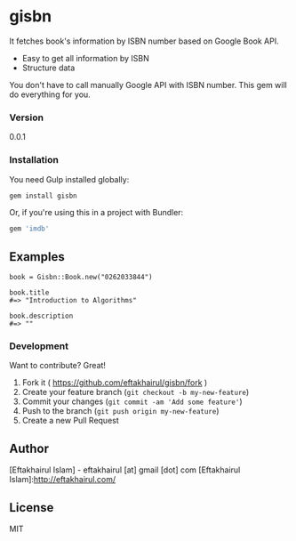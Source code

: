 # gisbn

It fetches book's information by ISBN number based on Google Book API.

  - Easy to get all information by ISBN
  - Structure data

You don't have to call manually Google API with ISBN number. This gem will do everything for you.



### Version
0.0.1


### Installation

You need Gulp installed globally:

```sh
gem install gisbn
```
Or, if you're using this in a project with Bundler:

```sh
gem 'imdb'
```

## Examples
    book = Gisbn::Book.new("0262033844")

    book.title
    #=> "Introduction to Algorithms"

    book.description
    #=> ""


### Development

Want to contribute? Great!

1. Fork it ( https://github.com/eftakhairul/gisbn/fork )
2. Create your feature branch (`git checkout -b my-new-feature`)
3. Commit your changes (`git commit -am 'Add some feature'`)
4. Push to the branch (`git push origin my-new-feature`)
5. Create a new Pull Request


Author
-----------
[Eftakhairul Islam] - eftakhairul [at] gmail [dot] com
[Eftakhairul Islam]:http://eftakhairul.com/


License
----
MIT




